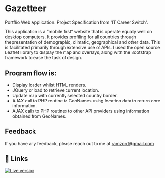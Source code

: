 # Gazetteer

Portflio Web Application. Project Specification from 'IT Career Switch'.

This application is a “mobile first“ website that is operate equally well on desktop computers. 
It provides profiling for all countries through thepresentation of demographic, climatic, geographical and other data.
This is facilitated primarily through extensive use of APIs. 
I used the open source Leaflet library to display the map and overlays, along with the Bootstrap framework to ease the task of design.

## Program flow is:

- Display loader whilst HTML renders.
- JQuery onload to retrieve current location.
- Update map with currently selected country border.
- AJAX call to PHP routine to GeoNames using location data to return core information.
- AJAX calls to PHP routines to other API providers using information obtained from GeoNames.



## Feedback

If you have any feedback, please reach out to me at ramzord@gmail.com


## 🔗 Links
[![Live version](https://img.shields.io/badge/my_portfolio-000?style=for-the-badge&logo=ko-fi&logoColor=white)](https://pawelkawa.co.uk/gazetteer/index.html)


